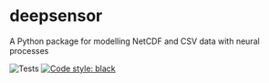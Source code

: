 # deepsensor
A Python package for modelling NetCDF and CSV data with neural processes

![Tests](https://github.com/tom-andersson/deepsensor/actions/workflows/tests.yml/badge.svg)
[![Code style: black](https://img.shields.io/badge/code%20style-black-000000.svg)](https://github.com/psf/black)

